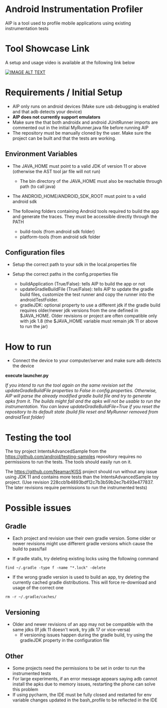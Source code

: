 # Android Instrumentation Profiler
AIP is a tool used to profile mobile applications using existing instrumentation tests

# Tool Showcase Link
A setup and usage video is available at the following link below

[![IMAGE ALT TEXT](https://i3.ytimg.com/vi/XMV-nxWjOQA/maxresdefault.jpg)](https://www.youtube.com/watch?v=XMV-nxWjOQA "Android Instrumentation Profiler")



# Requirements / Initial Setup
- AIP only runs on android devices (Make sure usb debugging is enabled and that adb detects your device)
- **AIP does not currently support emulators**
- Make sure the that both androidx and android JUnitRunner imports are commented out in the initial MyRunner.java file before running AIP
- The repository must be manually cloned by the user. Make sure the project can be built and that the tests are working.

## Environment Variables
- The JAVA_HOME must point to a valid JDK of version 11 or above (otherwise the AST tool jar file will not run)
  - The bin directory of the JAVA_HOME must also be reachable through path (to call java)

- The ANDROID_HOME/ANDROID_SDK_ROOT must point to a valid android sdk
- The following folders containing Android tools required to build the app and generate the traces. They must be accessible directly through the PATH
  - build-tools (from android sdk folder)
  - platform-tools (from android sdk folder

## Configuration files
- Setup the correct path to your sdk in the local.properties file

- Setup the correct paths in the config.properties file
  - buildApplication (True/False): tells AIP to build the app or not
  - updateGradleBuildFile (True/False): tells AIP to update the gradle build files, customize the test runner and copy the runner into the androidTestFolder. 
  - gradleJDK: optional property to use a different jdk if the gradle build requires older/newer jdk versions from the one defined in $JAVA_HOME. Older revisions or project are often compatible only with jdk 1.8 (the $JAVA_HOME variable must remain jdk 11 or above to run the jar)

# How to run
- Connect the device to your computer/server and make sure adb detects the device

**execute launcher.py** 

*If you intend to run the tool again on the same revision set the updateGradleBuildFile properties to False in config.properties. Otherwise, AIP will parse the already modified gradle build file and try to generate apks from it. The builds might fail and the apks will not be usable to run the instrumentation. You can leave updateGradleBuildFile=True if you reset the repository to its default state (build file reset and MyRunner removed from androidTest folder)*

# Testing the tool
The toy project IntentsAdvancedSample from the https://github.com/android/testing-samples repository requires no permissions to run the tests. The tools should easily run on it.

The https://github.com/Neamar/KISS project should run without any issue using JDK 11 and contains more tests than the IntentsAdvancedSample toy project. (Use revision 228ccb1b4893bdf12c7b3b59b2ec7b493e477837. The later revisions require permissions to run the instrumented tests) 

# Possible issues
## Gradle
- Each project and revision use their own gradle version. Some older or newer revisions might use different gradle versions which cause the build to pass/fail

- If gradle stalls, try deleting existing locks using the following command
```
find ~/.gradle -type f -name "*.lock" -delete
```
- If the wrong gradle version is used to build an app, try deleting the currently cached gradle distributions. This will force re-download and usage of the correct one
```
rm -r ~/.gradle/caches/
```
## Versioning
- Older and newer revisions of an app may not be compatible with the same jdks (If jdk 11 doesn't work, try jdk 17 or vice-versa)
  - If versioning issues happen during the gradle build, try using the gradleJDK property in the configuration file  

## Other
- Some projects need the permissions to be set in order to run the instrumented tests
- For large experiments, if an error message appears saying adb cannot install the apks due to memory issues, restarting the phone can solve this problem
- If using pycharm, the IDE must be fully closed and restarted for env variable changes updated in the bash_profile to be reflected in the IDE
